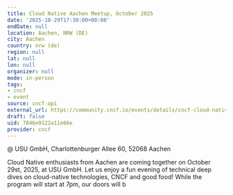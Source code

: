 ```yaml
---
title: Cloud Native Aachen Meetup, October 2025
date: '2025-10-29T17:30:00+00:00'
endDate: null
location: Aachen, NRW (DE)
city: Aachen
country: nrw (de)
region: null
lat: null
lon: null
organizer: null
mode: in-person
tags:
- cncf
- event
source: cncf-api
external_url: https://community.cncf.io/events/details/cncf-cloud-native-aachen-presents-cloud-native-aachen-meetup-october-2025/
draft: false
uid: 7846e9122a11e66e
provider: cncf
---
```

@ USU GmbH, Charlottenburger Allee 60, 52068 Aachen

Cloud Native enthusiasts from Aachen are coming together on October 29st, 2025, at USU GmbH. Let us enjoy a fun evening of technical deep dives on cloud-native technologies, CNCF and good food! While the program will start at 7pm, our doors will b
